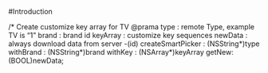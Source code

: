 #Introduction

/* Create customize key array for TV
@prama
type : remote Type, example TV is “1”
brand : brand id
keyArray : customize key sequences 
newData : always download data from server
-(id) createSmartPicker : (NSString*)type withBrand : (NSString*)brand withKey : (NSArray*)keyArray getNew:(BOOL)newData;
